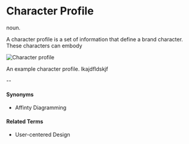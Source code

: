 # Character Profile
noun.

A character profile is a set of information that define a brand character. These characters can embody  

![Character profile](https://github.com/voxable-labs/cui-glossary/blob/master/images/character-profile.jpg?raw=true "Character profile")

An example character profile. lkajdfldskjf

--

#### Synonyms
* Affinty Diagramming

#### Related Terms
* User-centered Design
